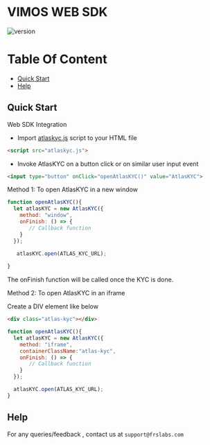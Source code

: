 # VIMOS WEB SDK

![version](https://img.shields.io/badge/version-v1.0.0-blue)

# Table Of Content
- [Quick Start](#quick-start)
- [Help](#help)

## Quick Start

Web SDK Integration

- Import [atlaskyc.js](https://github.com/frslabs/vimos-web/releases/download/v1.0.0/atlaskyc.js) script to your HTML file

```html
<script src="atlaskyc.js">
```

- Invoke AtlasKYC on a button click or on similar user input event

```html
<input type="button" onClick="openAtlasKYC()" value="AtlasKYC">
```

Method 1: To open AtlasKYC in a new window

```javascript
function openAtlasKYC(){
  let atlasKYC = new AtlasKYC({
    method: "window",
    onFinish: () => {
       // Callback function 
    }
  });
 
   atlasKYC.open(ATLAS_KYC_URL);

}
```

The onFinish function will be called once the KYC is done.

Method 2: To open AtlasKYC in an iframe

Create a DIV element like below

```html
<div class="atlas-kyc"></div>
```

```javascript
function openAtlasKYC(){
  let atlasKYC = new AtlasKYC({
    method: "iframe",
    containerClassName:"atlas-kyc",
    onFinish: () => {   
       // Callback function    
    }
  });

  atlasKYC.open(ATLAS_KYC_URL);
}
```

## Help
For any queries/feedback , contact us at `support@frslabs.com` 
